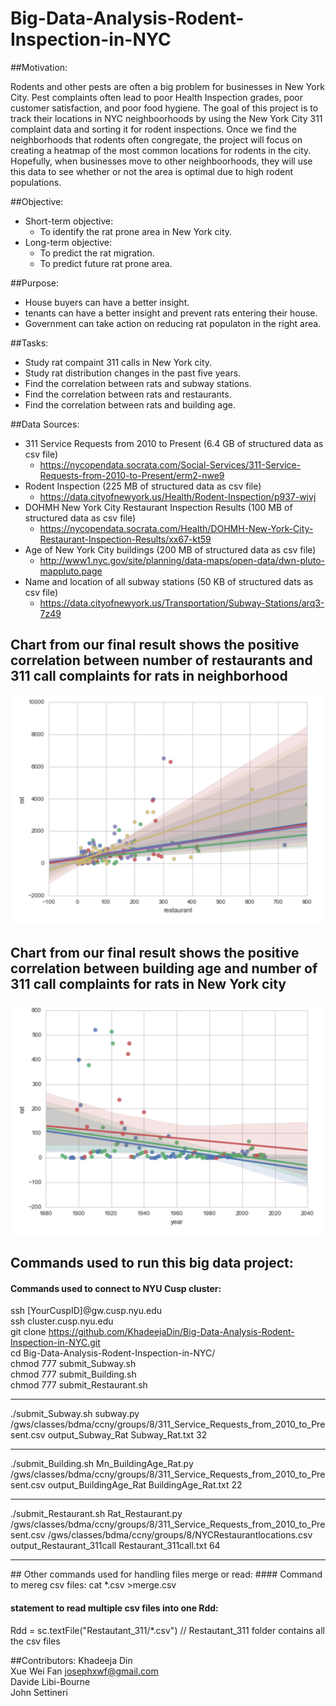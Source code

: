 # Big-Data-Analysis-Rodent-Inspection-in-NYC 

##Motivation:
<p>
    Rodents and other pests are often a big problem for businesses in New York City. Pest complaints often lead to poor Health Inspection grades, poor customer satisfaction, and poor food hygiene. The goal of this project is to track their locations in NYC neighboorhoods by using the New York City 311 complaint data and sorting it for rodent inspections. Once we find the neighborhoods that rodents often congregate, the project will focus on creating a heatmap of the most common locations for rodents in the city. Hopefully, when businesses move to other neighboorhoods, they will use this data to see whether or not the area is optimal due to high rodent populations. 

</p>

##Objective:

* Short-term objective: 
   * To identify the rat prone area in New York city.
* Long-term objective:
   * To predict the rat migration.
   * To predict future rat prone area.

##Purpose:
* House buyers can have a better insight.
* tenants can have a better insight and prevent rats entering their house.
* Government can take action on reducing rat populaton in the right area.

##Tasks:
* Study rat compaint 311 calls in New York city.
* Study rat distribution changes in the past five years.
* Find the correlation between rats and subway stations.
* Find the correlation between rats and restaurants.
* Find the correlation between rats and building age.

##Data Sources:
* 311 Service Requests from 2010 to Present (6.4 GB of structured data as csv file)
   * https://nycopendata.socrata.com/Social-Services/311-Service-Requests-from-2010-to-Present/erm2-nwe9
* Rodent Inspection (225 MB of structured data as csv file) 
   * https://data.cityofnewyork.us/Health/Rodent-Inspection/p937-wjvj
* DOHMH New York City Restaurant Inspection Results (100 MB of structured data as csv file)  
   * https://nycopendata.socrata.com/Health/DOHMH-New-York-City-Restaurant-Inspection-Results/xx67-kt59
* Age of New York City buildings (200 MB of structured data as csv file) 
   * http://www1.nyc.gov/site/planning/data-maps/open-data/dwn-pluto-mappluto.page
* Name and location of all subway stations (50 KB of structured dats as csv file) 
   * https://data.cityofnewyork.us/Transportation/Subway-Stations/arq3-7z49





## Chart from our final result shows the positive correlation between number of restaurants and 311 call complaints for rats in neighborhood
![alt tag](image/Restaurant_VS_Rat.png)

## Chart from our final result shows the positive correlation between building age and number of 311 call complaints for rats in New York city
![alt tag](image/BuildingAge_VS_Rat.png)

## Commands used to run this big data project:
#### Commands used to connect to NYU Cusp cluster:
ssh [YourCuspID]@gw.cusp.nyu.edu<br>
ssh cluster.cusp.nyu.edu <br>
git clone https://github.com/KhadeejaDin/Big-Data-Analysis-Rodent-Inspection-in-NYC.git<br>
cd Big-Data-Analysis-Rodent-Inspection-in-NYC/<br>
chmod 777 submit_Subway.sh<br>
chmod 777 submit_Building.sh<br>
chmod 777 submit_Restaurant.sh<br>
<hr>
./submit_Subway.sh subway.py /gws/classes/bdma/ccny/groups/8/311_Service_Requests_from_2010_to_Present.csv output_Subway_Rat Subway_Rat.txt 32<br>
<hr>
./submit_Building.sh Mn_BuildingAge_Rat.py /gws/classes/bdma/ccny/groups/8/311_Service_Requests_from_2010_to_Present.csv output_BuildingAge_Rat BuildingAge_Rat.txt 22<br>
<hr>
./submit_Restaurant.sh Rat_Restaurant.py /gws/classes/bdma/ccny/groups/8/311_Service_Requests_from_2010_to_Present.csv /gws/classes/bdma/ccny/groups/8/NYCRestaurantlocations.csv output_Restaurant_311call Restaurant_311call.txt 64
<hr>
## Other commands used for handling files merge or read:
#### Command to mereg csv files:
cat *.csv >merge.csv

#### statement to read multiple csv files into one Rdd:
Rdd = sc.textFile("Restautant_311/*.csv")   // Restautant_311 folder contains all the csv files


##Contributors:
Khadeeja Din <br>
Xue Wei Fan  josephxwf@gmail.com<br>
Davide Libi-Bourne<br>
John Settineri
